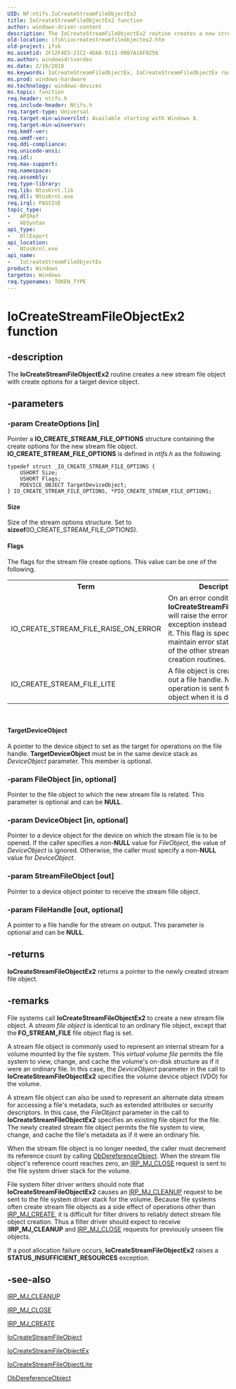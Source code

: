 ```yaml
---
UID: NF:ntifs.IoCreateStreamFileObjectEx2
title: IoCreateStreamFileObjectEx2 function
author: windows-driver-content
description: The IoCreateStreamFileObjectEx2 routine creates a new stream file object with create options for a target device object.
old-location: ifsk\iocreatestreamfileobjectex2.htm
old-project: ifsk
ms.assetid: 2F12F4E5-21C2-4DA8-9111-0087A16F0256
ms.author: windowsdriverdev
ms.date: 2/16/2018
ms.keywords: IoCreateStreamFileObjectEx, IoCreateStreamFileObjectEx routine [Installable File System Drivers], IoCreateStreamFileObjectEx2, ifsk.iocreatestreamfileobjectex2, ntifs/IoCreateStreamFileObjectEx
ms.prod: windows-hardware
ms.technology: windows-devices
ms.topic: function
req.header: ntifs.h
req.include-header: Ntifs.h
req.target-type: Universal
req.target-min-winverclnt: Available starting with Windows 8.
req.target-min-winversvr: 
req.kmdf-ver: 
req.umdf-ver: 
req.ddi-compliance: 
req.unicode-ansi: 
req.idl: 
req.max-support: 
req.namespace: 
req.assembly: 
req.type-library: 
req.lib: NtosKrnl.lib
req.dll: NtosKrnl.exe
req.irql: PASSIVE
topic_type:
-	APIRef
-	kbSyntax
api_type:
-	DllExport
api_location:
-	NtosKrnl.exe
api_name:
-	IoCreateStreamFileObjectEx
product: Windows
targetos: Windows
req.typenames: TOKEN_TYPE
---
```


# IoCreateStreamFileObjectEx2 function


## -description


The <b>IoCreateStreamFileObjectEx2</b> routine creates a new stream file object with create options for a target device object. 


## -parameters




### -param CreateOptions [in]

Pointer a <b>IO_CREATE_STREAM_FILE_OPTIONS</b> structure containing the create options for the new stream file object.  <b>IO_CREATE_STREAM_FILE_OPTIONS</b> is defined in <i>ntifs.h</i> as the following.

<pre class="syntax" xml:space="preserve"><code>typedef struct _IO_CREATE_STREAM_FILE_OPTIONS {
    USHORT Size;
    USHORT Flags;
    PDEVICE_OBJECT TargetDeviceObject;
} IO_CREATE_STREAM_FILE_OPTIONS, *PIO_CREATE_STREAM_FILE_OPTIONS;
</code></pre>




#### Size

Size of the stream options structure. Set to <b>sizeof</b>(IO_CREATE_STREAM_FILE_OPTIONS).



#### Flags

The flags for the stream file create options. This value can be one of the following.



<table>
<tr>
<th>Term</th>
<th>Description</th>
</tr>
<tr>
<td width="40%">
<a id="IO_CREATE_STREAM_FILE_RAISE_ON_ERROR"></a><a id="io_create_stream_file_raise_on_error"></a>IO_CREATE_STREAM_FILE_RAISE_ON_ERROR

</td>
<td width="60%">
On an error condition, <b>IoCreateStreamFileObjectEx2</b> will raise the error
        status as an exception instead of returning it.  This flag is specified to maintain error status behavior of the other stream file object creation routines.

</td>
</tr>
<tr>
<td width="40%">
<a id="IO_CREATE_STREAM_FILE_LITE"></a><a id="io_create_stream_file_lite"></a>IO_CREATE_STREAM_FILE_LITE

</td>
<td width="60%">
A file object is created with out a file handle. No close operation is sent for the file object when it is deleted.

</td>
</tr>
</table>
 



#### TargetDeviceObject

A pointer to the device object to set as the target for operations on the file
        handle.  <b>TargetDeviceObject</b> must be in the same device stack as <i>DeviceObject</i> parameter.  This
        member is optional.


### -param FileObject [in, optional]

Pointer to the file object to which the new stream file is related. This parameter is optional and can be <b>NULL</b>. 


### -param DeviceObject [in, optional]

Pointer to a device object for the device on which the stream file is to be opened. If the caller specifies a non-<b>NULL</b> value for <i>FileObject</i>, the value of <i>DeviceObject</i> is ignored. Otherwise, the caller must specify a non-<b>NULL</b> value for <i>DeviceObject</i>. 


### -param StreamFileObject [out]

Pointer to a device object pointer to receive the stream fille object.


### -param FileHandle [out, optional]

A pointer to a file handle for the stream on output. This parameter is optional and can be <b>NULL</b>. 


## -returns



<b>IoCreateStreamFileObjectEx2</b> returns a pointer to the newly created stream file object.




## -remarks



File systems call <b>IoCreateStreamFileObjectEx2</b> to create a new stream file object. A <i>stream file object</i> is identical to an ordinary file object, except that the<b> FO_STREAM_FILE</b> file object flag is set.

A stream file object is commonly used to represent an internal stream for a volume mounted by the file system. This <i>virtual volume file</i> permits the file system to view, change, and cache the volume's on-disk structure as if it were an ordinary file. In this case, the <i>DeviceObject</i> parameter in the call to <b>IoCreateStreamFileObjectEx2</b> specifies the volume device object (VDO) for the volume.

A stream file object can also be used to represent an alternate data stream for accessing a file's metadata, such as extended attributes or security descriptors. In this case, the <i>FileObject</i> parameter in the call to <b>IoCreateStreamFileObjectEx2</b> specifies an existing file object for the file. The newly created stream file object permits the file system to view, change, and cache the file's metadata as if it were an ordinary file.

When the stream file object is no longer needed, the caller must decrement its reference count by calling <a href="https://msdn.microsoft.com/library/windows/hardware/ff557724">ObDereferenceObject</a>. When the stream file object's reference count reaches zero, an <a href="https://msdn.microsoft.com/library/windows/hardware/ff550720">IRP_MJ_CLOSE</a> request is sent to the file system driver stack for the volume.

File system filter driver writers should note that <b>IoCreateStreamFileObjectEx2</b> causes an <a href="https://msdn.microsoft.com/library/windows/hardware/ff548608">IRP_MJ_CLEANUP</a> request to be sent to the file system driver stack for the volume. Because file systems often create stream file objects as a side effect of operations other than <a href="https://msdn.microsoft.com/library/windows/hardware/ff548630">IRP_MJ_CREATE</a>, it is difficult for filter drivers to reliably detect stream file object creation. Thus a filter driver should expect to receive I<b>IRP_MJ_CLEANUP</b> and <a href="https://msdn.microsoft.com/library/windows/hardware/ff550720">IRP_MJ_CLOSE</a> requests for previously unseen file objects.

If a pool allocation failure occurs, <b>IoCreateStreamFileObjectEx2</b> raises a <b>STATUS_INSUFFICIENT_RESOURCES</b> exception.




## -see-also




<a href="https://msdn.microsoft.com/library/windows/hardware/ff548608">IRP_MJ_CLEANUP</a>



<a href="https://msdn.microsoft.com/library/windows/hardware/ff550720">IRP_MJ_CLOSE</a>



<a href="https://msdn.microsoft.com/library/windows/hardware/ff548630">IRP_MJ_CREATE</a>



<a href="https://msdn.microsoft.com/library/windows/hardware/ff548296">IoCreateStreamFileObject</a>



<a href="https://msdn.microsoft.com/library/windows/hardware/ff548303">IoCreateStreamFileObjectEx</a>



<a href="https://msdn.microsoft.com/library/windows/hardware/ff548306">IoCreateStreamFileObjectLite</a>



<a href="https://msdn.microsoft.com/library/windows/hardware/ff557724">ObDereferenceObject</a>
 

 

